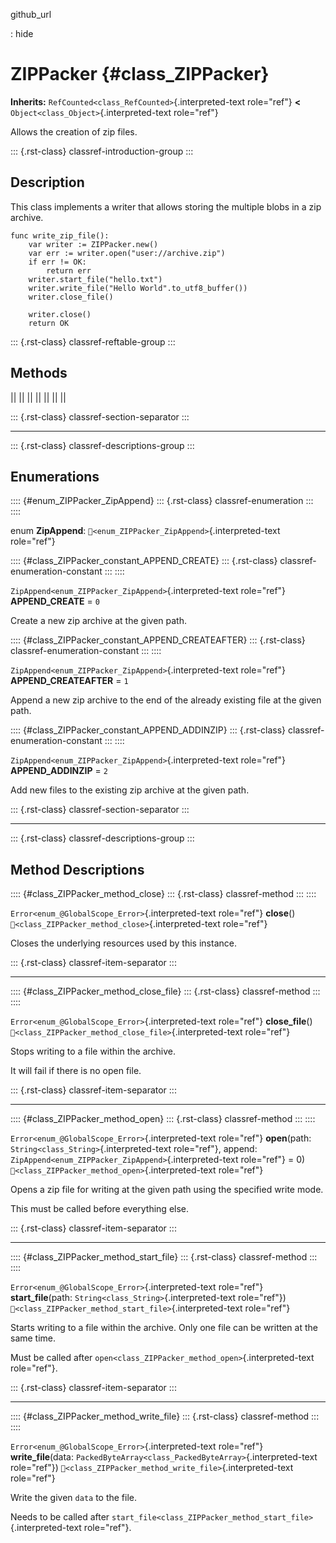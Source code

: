 github_url

:   hide

# ZIPPacker {#class_ZIPPacker}

**Inherits:** `RefCounted<class_RefCounted>`{.interpreted-text
role="ref"} **\<** `Object<class_Object>`{.interpreted-text role="ref"}

Allows the creation of zip files.

::: {.rst-class}
classref-introduction-group
:::

## Description

This class implements a writer that allows storing the multiple blobs in
a zip archive.

    func write_zip_file():
        var writer := ZIPPacker.new()
        var err := writer.open("user://archive.zip")
        if err != OK:
            return err
        writer.start_file("hello.txt")
        writer.write_file("Hello World".to_utf8_buffer())
        writer.close_file()

        writer.close()
        return OK

::: {.rst-class}
classref-reftable-group
:::

## Methods

||
||
||
||
||
||
||

::: {.rst-class}
classref-section-separator
:::

------------------------------------------------------------------------

::: {.rst-class}
classref-descriptions-group
:::

## Enumerations

:::: {#enum_ZIPPacker_ZipAppend}
::: {.rst-class}
classref-enumeration
:::
::::

enum **ZipAppend**: `🔗<enum_ZIPPacker_ZipAppend>`{.interpreted-text
role="ref"}

:::: {#class_ZIPPacker_constant_APPEND_CREATE}
::: {.rst-class}
classref-enumeration-constant
:::
::::

`ZipAppend<enum_ZIPPacker_ZipAppend>`{.interpreted-text role="ref"}
**APPEND_CREATE** = `0`

Create a new zip archive at the given path.

:::: {#class_ZIPPacker_constant_APPEND_CREATEAFTER}
::: {.rst-class}
classref-enumeration-constant
:::
::::

`ZipAppend<enum_ZIPPacker_ZipAppend>`{.interpreted-text role="ref"}
**APPEND_CREATEAFTER** = `1`

Append a new zip archive to the end of the already existing file at the
given path.

:::: {#class_ZIPPacker_constant_APPEND_ADDINZIP}
::: {.rst-class}
classref-enumeration-constant
:::
::::

`ZipAppend<enum_ZIPPacker_ZipAppend>`{.interpreted-text role="ref"}
**APPEND_ADDINZIP** = `2`

Add new files to the existing zip archive at the given path.

::: {.rst-class}
classref-section-separator
:::

------------------------------------------------------------------------

::: {.rst-class}
classref-descriptions-group
:::

## Method Descriptions

:::: {#class_ZIPPacker_method_close}
::: {.rst-class}
classref-method
:::
::::

`Error<enum_@GlobalScope_Error>`{.interpreted-text role="ref"}
**close**() `🔗<class_ZIPPacker_method_close>`{.interpreted-text
role="ref"}

Closes the underlying resources used by this instance.

::: {.rst-class}
classref-item-separator
:::

------------------------------------------------------------------------

:::: {#class_ZIPPacker_method_close_file}
::: {.rst-class}
classref-method
:::
::::

`Error<enum_@GlobalScope_Error>`{.interpreted-text role="ref"}
**close_file**()
`🔗<class_ZIPPacker_method_close_file>`{.interpreted-text role="ref"}

Stops writing to a file within the archive.

It will fail if there is no open file.

::: {.rst-class}
classref-item-separator
:::

------------------------------------------------------------------------

:::: {#class_ZIPPacker_method_open}
::: {.rst-class}
classref-method
:::
::::

`Error<enum_@GlobalScope_Error>`{.interpreted-text role="ref"}
**open**(path: `String<class_String>`{.interpreted-text role="ref"},
append: `ZipAppend<enum_ZIPPacker_ZipAppend>`{.interpreted-text
role="ref"} = 0) `🔗<class_ZIPPacker_method_open>`{.interpreted-text
role="ref"}

Opens a zip file for writing at the given path using the specified write
mode.

This must be called before everything else.

::: {.rst-class}
classref-item-separator
:::

------------------------------------------------------------------------

:::: {#class_ZIPPacker_method_start_file}
::: {.rst-class}
classref-method
:::
::::

`Error<enum_@GlobalScope_Error>`{.interpreted-text role="ref"}
**start_file**(path: `String<class_String>`{.interpreted-text
role="ref"}) `🔗<class_ZIPPacker_method_start_file>`{.interpreted-text
role="ref"}

Starts writing to a file within the archive. Only one file can be
written at the same time.

Must be called after
`open<class_ZIPPacker_method_open>`{.interpreted-text role="ref"}.

::: {.rst-class}
classref-item-separator
:::

------------------------------------------------------------------------

:::: {#class_ZIPPacker_method_write_file}
::: {.rst-class}
classref-method
:::
::::

`Error<enum_@GlobalScope_Error>`{.interpreted-text role="ref"}
**write_file**(data:
`PackedByteArray<class_PackedByteArray>`{.interpreted-text role="ref"})
`🔗<class_ZIPPacker_method_write_file>`{.interpreted-text role="ref"}

Write the given `data` to the file.

Needs to be called after
`start_file<class_ZIPPacker_method_start_file>`{.interpreted-text
role="ref"}.
